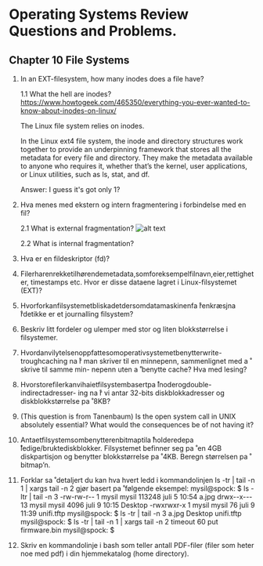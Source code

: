 # Operating Systems Review Questions and Problems.


## Chapter 10 File Systems

1. In an EXT-filesystem, how many inodes does a file have?
	
	1.1 What the hell are inodes?
	https://www.howtogeek.com/465350/everything-you-ever-wanted-to-know-about-inodes-on-linux/
	
	The Linux file system relies on inodes.

	In the Linux ext4 file system, the inode and directory structures work together to provide an underpinning framework that stores all the metadata for every file and directory. They make the metadata available to anyone who requires it, whether that’s the kernel, user applications, or Linux utilities, such as ls, stat, and df.

	Answer: I guess it's got only 1?


2. Hva menes med ekstern og intern fragmentering i forbindelse med en fil?

	2.1 What is external fragmentation?
	![alt text](https://media.geeksforgeeks.org/wp-content/uploads/20190924115421/Untitled-Diagram-146.png)


	2.2 What is internal fragmentation?



3. Hva er en fildeskriptor (fd)?

4. Filerharenrekketilhørendemetadata,somforeksempelfilnavn,eier,rettigheter, timestamps etc. Hvor er disse dataene lagret i Linux-filsystemet (EXT)?

5. Hvorforkanfilsystemetbliskadetdersomdatamaskinenfa ̊renkræsjna ̊rdetikke er et journalling filsystem?

6. Beskriv litt fordeler og ulemper med stor og liten blokkstørrelse i filsystemer.

7. Hvordanvilytelsenoppfattesomoperativsystemetbenytterwrite-troughcaching na ̊r man skriver til en minnepenn, sammenlignet med a ̊ skrive til samme min- nepenn uten a ̊ benytte cache? Hva med lesing?

8. Hvorstorefilerkanvihaietfilsystembasertpa ̊inoderogdouble-indirectadresser- ing na ̊r vi antar 32-bits diskblokkadresser og diskblokkstørrelse pa ̊ 8KB?

9. (This question is from Tanenbaum) Is the open system call in UNIX absolutely essential? What would the consequences be of not having it?

10. Antaetfilsystemsombenytterenbitmaptila ̊holderedepa ̊ledige/bruktediskblokker. Filsystemet befinner seg pa ̊ en 4GB diskpartisjon og benytter blokkstørrelse pa ̊ 4KB. Beregn størrelsen pa ̊ bitmap’n.

11. Forklar sa ̊ detaljert du kan hva hvert ledd i kommandolinjen
ls -tr | tail -n 1 | xargs tail -n 2 gjør basert pa ̊ følgende eksempel:
     mysil@spock: ̃$ ls -ltr | tail -n 3
     -rw-rw-r--  1 mysil mysil  113248 juli   5 10:54 a.jpg
     drwx--x--- 13 mysil mysil    4096 juli   9 10:15 Desktop
     -rwxrwxr-x  1 mysil mysil      76 juli   9 11:39 unifi.tftp
     mysil@spock: ̃$ ls -tr | tail -n 3
     a.jpg
     Desktop
     unifi.tftp
     mysil@spock: ̃$ ls -tr | tail -n 1 | xargs tail -n 2
     timeout 60
     put firmware.bin
     mysil@spock: ̃$

12. Skriv en kommandolinje i bash som teller antall PDF-filer (filer som heter noe med pdf) i din hjemmekatalog (home directory).

